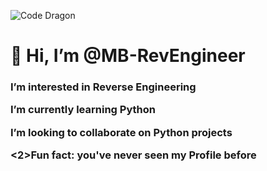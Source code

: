 ![Code Dragon](https://github.com/user-attachments/assets/f2d26c60-5085-4f60-b271-41b7252012e9)

<h1>👋 Hi, I’m @MB-RevEngineer

<h3>I’m interested in Reverse Engineering


I’m currently learning Python

I’m looking to collaborate on Python projects

<2>Fun fact: you've never seen my Profile before

<!---
MB-RevEngineer/MB-RevEngineer is a ✨ special ✨ repository because its `README.md` (this file) appears on your GitHub profile.
You can click the Preview link to take a look at your changes.
--->
